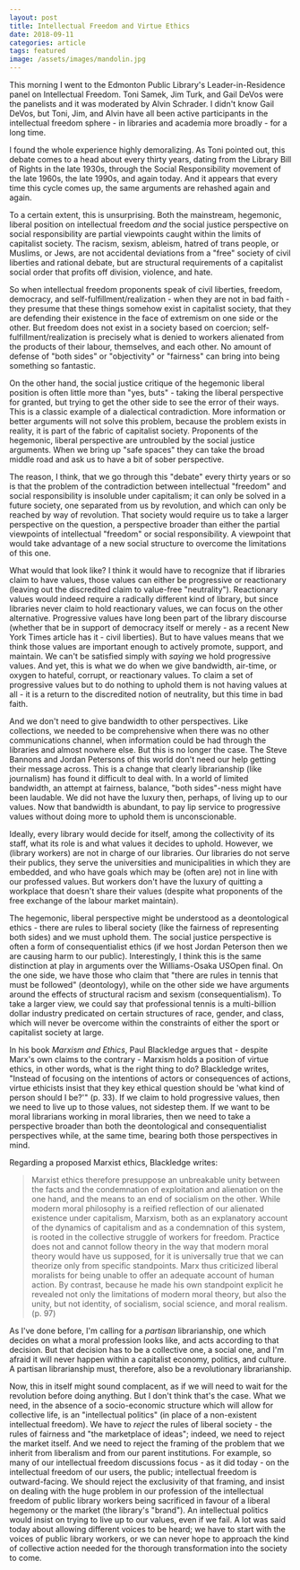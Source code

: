 ```yaml
---
layout: post
title: Intellectual Freedom and Virtue Ethics
date: 2018-09-11
categories: article
tags: featured
image: /assets/images/mandolin.jpg
---
```


This morning I went to the Edmonton Public Library's Leader-in-Residence
panel on Intellectual Freedom. Toni Samek, Jim Turk, and Gail DeVos were
the panelists and it was moderated by Alvin Schrader. I didn't know Gail
DeVos, but Toni, Jim, and Alvin have all been active participants in the
intellectual freedom sphere - in libraries and academia more broadly -
for a long time.

I found the whole experience highly demoralizing. As Toni pointed out,
this debate comes to a head about every thirty years, dating from the
Library Bill of Rights in the late 1930s, through the Social
Responsibility movement of the late 1960s, the late 1990s, and again
today. And it appears that every time this cycle comes up, the same
arguments are rehashed again and again.

To a certain extent, this is unsurprising. Both the mainstream,
hegemonic, liberal position on intellectual freedom *and* the social
justice perspective on social responsibility are partial viewpoints
caught within the limits of capitalist society. The racism, sexism,
ableism, hatred of trans people, or Muslims, or Jews, are not accidental deviations from a
"free" society of civil liberties and rational debate, but are
structural requirements of a capitalist social order that profits off
division, violence, and hate.

So when intellectual freedom proponents speak of civil liberties,
freedom, democracy, and self-fulfillment/realization - when they are not
in bad faith - they presume that these things somehow exist in
capitalist society, that they are defending their existence in the face
of extremism on one side or the other. But freedom does not exist in a
society based on coercion; self-fulfillment/realization is precisely
what is denied to workers alienated from the products of their labour,
themselves, and each other. No amount of defense of "both sides" or
"objectivity" or "fairness" can bring into being something so fantastic.

On the other hand, the social justice critique of the hegemonic liberal
position is often little more than "yes, buts" - taking the liberal
perspective for granted, but trying to get the other side to see the
error of their ways. This is a classic example of a dialectical
contradiction. More information or better arguments will not solve this
problem, because the problem exists in reality, it is part of the fabric
of capitalist society. Proponents of the hegemonic, liberal perspective
are untroubled by the social justice arguments. When we bring up "safe
spaces" they can take the broad middle road and ask us to have a bit of
sober perspective.

The reason, I think, that we go through this "debate" every thirty years
or so is that the problem of the contradiction between intellectual
"freedom" and social responsibility is insoluble under capitalism; it
can only be solved in a future society, one separated from us by
revolution, and which can only be reached by way of revolution. That
society would require us to take a larger perspective on the question,
a perspective broader than either the partial viewpoints of intellectual
"freedom" or social responsibility. A viewpoint that would take
advantage of a new social structure to overcome the limitations of this
one.

What would that look like? I think it would have to recognize that if
libraries claim to have values, those values can either be progressive
or reactionary (leaving out the discredited claim to value-free
"neutrality"). Reactionary values would indeed require a radically
different kind of library, but since libraries never claim to hold
reactionary values, we can focus on the other alternative.
Progressive values have long been part of the library discourse (whether
that be in support of democracy itself or merely - as a recent New York
Times article has it - civil liberties). But to have values means that
we think those values are important enough to actively promote, support,
and maintain. We can't be satisfied simply with *saying* we hold
progressive values. And yet, this is what we do when we give bandwidth,
air-time, or oxygen to hateful, corrupt, or reactionary values. To claim
a set of progressive values but to do nothing to uphold them is not
having values at all - it is a return to the discredited notion of
neutrality, but this time in bad faith.

And we don't need to give bandwidth to other perspectives. Like
collections, we needed to be comprehensive when there was no other
communications channel, when information could be had through the
libraries and almost nowhere else. But this is no longer the case. The
Steve Bannons and Jordan Petersons of this world don't need our help
getting their message across. This is a change that clearly
librarianship (like journalism) has found it difficult to deal with. In
a world of limited bandwidth, an attempt at fairness, balance, "both
sides"-ness might have been laudable. We did not have the luxury then,
perhaps, of living up to our values. Now that bandwidth is abundant, to
pay lip service to progressive values without doing more to uphold them
is unconscionable.

Ideally, every library would decide for itself, among the collectivity
of its staff, what its role is and what values it decides to uphold.
However, we (library workers) are not in charge of our libraries. Our
libraries do not serve their publics, they serve the universities and
municipalities in which they are embedded, and who have goals which may
be (often are) not in line with our professed values. But workers don't
have the luxury of quitting a workplace that doesn't share their
values (despite what proponents of the free exchange of the labour
market maintain).

The hegemonic, liberal perspective might be understood as a
deontological ethics - there are rules to liberal society (like the
fairness of representing both sides) and we must uphold them. The social
justice perspective is often a form of consequentialist ethics (if we
host Jordan Peterson then we are causing harm to our public).
Interestingly, I think this is the same distinction at play in arguments
over the Williams-Osaka USOpen final. On the one side, we have those who
claim that "there are rules in tennis that must be followed"
(deontology), while on the other side we have arguments around the
effects of structural racism and sexism (consequentialism). To take a
larger view, we could say that professional tennis is a multi-billion
dollar industry predicated on certain structures of race, gender, and
class, which will never be overcome within the constraints of either the
sport or capitalist society at large. 

 In his
book *Marxism and Ethics*, Paul Blackledge argues that - despite Marx's
own claims to the contrary - Marxism holds a position of virtue ethics,
in other words, what is the right thing to do? Blackledge writes,
"Instead of focusing on the intentions of actors or consequences of
actions, virtue ethicists insist that they key ethical question should
be 'what kind of person should I be?'" (p. 33). If we claim to hold
progressive values, then we need to live up to those values, not
sidestep them. If we
want to be moral librarians working in moral libraries, then we need to
take a perspective broader than both the deontological and
consequentialist perspectives while, at the same time, bearing both
those perspectives in mind. 

Regarding a proposed Marxist ethics,
Blackledge writes:

>Marxist ethics therefore presuppose an unbreakable unity between the
>facts and the condemnation of exploitation and alienation on the one
>hand, and the means to an end of socialism on the other. While modern
>moral philosophy is a reified reflection of our alienated existence
>under capitalism, Marxism, both as an explanatory account of the
>dynamics of capitalism and as a condemnation of this system, is rooted
>in the collective struggle of workers for freedom. Practice does not
>and cannot follow theory in the way that modern moral theory would have
>us supposed, for it is universally true that we can theorize only from
>specific standpoints. Marx thus criticized liberal moralists for being
>unable to offer an adequate account of human action. By contrast,
>because he made his own standpoint explicit he revealed not only the
>limitations of modern moral theory, but also the unity, but not
>identity, of socialism, social science, and moral realism. (p. 97)

As I've done before, I'm calling for a *partisan* librarianship, one
which decides on what a moral profession looks like, and acts according
to that decision. But that decision has to be a collective one, a social
one, and I'm afraid it will never happen within a capitalist economy,
politics, and culture. A partisan librarianship must, therefore, also be
a revolutionary librarianship. 

Now, this in itself might sound complacent, as if we will need to wait
for the revolution before doing anything. But I don't think that's the
case. What we need, in the absence of a socio-economic structure which
will allow for collective life, is an "intellectual politics" (in place
of a non-existent intellectual freedom). We have to *reject* the rules
of liberal society - the rules of fairness and "the marketplace of
ideas"; indeed, we need to reject the market itself. And we need to
reject the framing of the problem that we inherit from liberalism and
from our parent institutions. For example, so many of our intellectual
freedom discussions focus - as it did today - on the intellectual freedom of our users, the
public; intellectual freedom is outward-facing. We should reject the
exclusivity of that 
framing, and insist on dealing with the huge problem in our profession
of the intellectual freedom of public library workers being sacrificed in
favour of a liberal hegemony or the market (the library's "brand"). An
intellectual politics would insist on trying to live up to our values,
even if we fail. A lot was said today about allowing different voices to
be heard; we have to start with the voices of public library workers, or
we can never hope to approach the kind of collective action needed for
the thorough transformation into the society to come.
